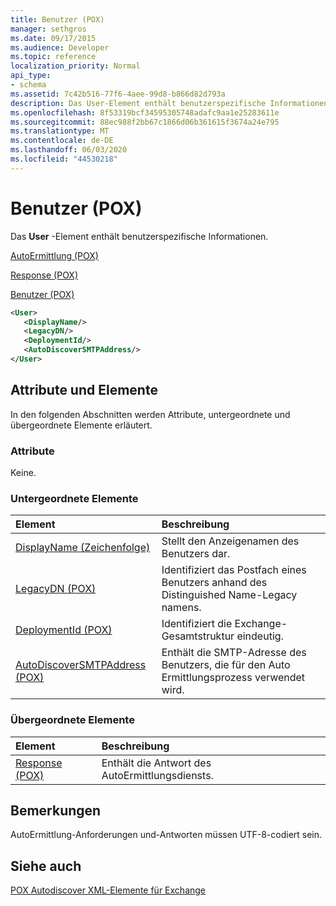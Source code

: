 ```yaml
---
title: Benutzer (POX)
manager: sethgros
ms.date: 09/17/2015
ms.audience: Developer
ms.topic: reference
localization_priority: Normal
api_type:
- schema
ms.assetid: 7c42b516-77f6-4aee-99d8-b866d82d793a
description: Das User-Element enthält benutzerspezifische Informationen.
ms.openlocfilehash: 8f53319bcf34595305748adafc9aa1e25283611e
ms.sourcegitcommit: 88ec988f2bb67c1866d06b361615f3674a24e795
ms.translationtype: MT
ms.contentlocale: de-DE
ms.lasthandoff: 06/03/2020
ms.locfileid: "44530218"
---
```

# <a name="user-pox"></a>Benutzer (POX)

Das **User** -Element enthält benutzerspezifische Informationen. 
  
[AutoErmittlung (POX)](autodiscover-pox.md)
  
[Response (POX)](response-pox.md)
  
[Benutzer (POX)](user-pox.md)
  
```xml
<User>
   <DisplayName/>
   <LegacyDN/>
   <DeploymentId/>
   <AutoDiscoverSMTPAddress/>
</User>
```

## <a name="attributes-and-elements"></a>Attribute und Elemente

In den folgenden Abschnitten werden Attribute, untergeordnete und übergeordnete Elemente erläutert.
  
### <a name="attributes"></a>Attribute

Keine.
  
### <a name="child-elements"></a>Untergeordnete Elemente

|**Element**|**Beschreibung**|
|:-----|:-----|
|[DisplayName (Zeichenfolge)](displayname-string.md) <br/> |Stellt den Anzeigenamen des Benutzers dar.  <br/> |
|[LegacyDN (POX)](legacydn-pox.md) <br/> |Identifiziert das Postfach eines Benutzers anhand des Distinguished Name-Legacy namens.  <br/> |
|[DeploymentId (POX)](deploymentid-pox.md) <br/> |Identifiziert die Exchange-Gesamtstruktur eindeutig.  <br/> |
|[AutoDiscoverSMTPAddress (POX)](autodiscoversmtpaddress-pox.md) <br/> |Enthält die SMTP-Adresse des Benutzers, die für den Auto Ermittlungsprozess verwendet wird.  <br/> |
   
### <a name="parent-elements"></a>Übergeordnete Elemente

|**Element**|**Beschreibung**|
|:-----|:-----|
|[Response (POX)](response-pox.md) <br/> |Enthält die Antwort des AutoErmittlungsdiensts.  <br/> |
   
## <a name="remarks"></a>Bemerkungen

AutoErmittlung-Anforderungen und-Antworten müssen UTF-8-codiert sein.
  
## <a name="see-also"></a>Siehe auch



[POX Autodiscover XML-Elemente für Exchange](pox-autodiscover-xml-elements-for-exchange.md)

